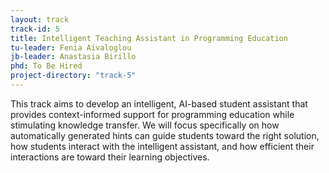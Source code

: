 ```yaml
---
layout: track
track-id: 5
title: Intelligent Teaching Assistant in Programming Education
tu-leader: Fenia Aivaloglou
jb-leader: Anastasia Birillo
phd: To Be Hired
project-directory: "track-5"
---
```


This track aims to develop an intelligent, AI-based student assistant that provides context-informed support for programming education while stimulating knowledge transfer. We will focus specifically on how automatically generated hints can guide students toward the right solution, how students interact with the intelligent assistant, and how efficient their interactions are toward their learning objectives.

